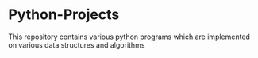# Python-Projects
This repository contains various python programs which are implemented on various data structures and algorithms
